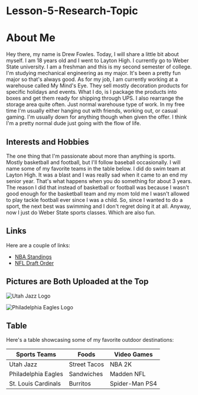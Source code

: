 # Lesson-5-Research-Topic

# About Me

Hey there, my name is Drew Fowles. Today, I will share a little bit about myself. I am 18 years old and I went to Layton High. I currently go to Weber State university. I am a freshman and this is my second semester of college. I'm studying mechanical engineering as my major. It's been a pretty fun major so that's always good. As for my job, I am currently working at a warehouse called My Mind's Eye. They sell mostly decoration products for specific holidays and events. What I do, is I package the products into boxes and get them ready for shipping through UPS. I also rearrange the storage area quite often. Just normal warehouse type of work. In my free time I'm usually either hanging out with friends, working out, or casual gaming. I'm usually down for anything though when given the offer. I think I'm a pretty normal dude just going with the flow of life.

## Interests and Hobbies

The one thing that I'm passionate about more than anything is sports. Mostly basketball and football, but I'll follow baseball occasionally. I will name some of my favorite teams in the table below. I did do swim team at Layton High. It was a blast and I was really sad when it came to an end my senior year. That's what happens when you do something for about 3 years. The reason I did that instead of basketball or football was because I wasn't good enough for the basketball team and my mom told me I wasn't allowed to play tackle football ever since I was a child. So, since I wanted to do a sport, the next best was swimming and I don't regret doing it at all. Anyway, now I just do Weber State sports classes. Which are also fun. 

## Links

Here are a couple of links:
- [NBA Standings](https://www.nba.com/standings)
- [NFL Draft Order](https://www.nfl.com/news/2024-nfl-draft-order-for-all-seven-rounds)

## Pictures are Both Uploaded at the Top

![Utah Jazz Logo]()

![Philadelphia Eagles Logo]()

## Table

Here's a table showcasing some of my favorite outdoor destinations:

| Sports Teams | Foods | Video Games |
|--------------|---------------|--------------|
| Utah Jazz | Street Tacos | NBA 2K |
| Philadelphia Eagles | Sandwiches | Madden NFL |
| St. Louis Cardinals | Burritos | Spider-Man PS4 |
